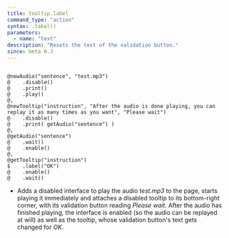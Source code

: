```yaml
---
title: tooltip.label
command_type: "action"
syntax: .label()
parameters:
  - name: "text"
description: "Resets the text of the validation button."
since: beta 0.3
---
```


<!--more-->

<pre><code class="language-diff-javascript diff-highlight try-true">
@newAudio("sentence", "test.mp3")
@    .disable()
@    .print()
@    .play()
@,
@newTooltip("instruction", "After the audio is done playing, you can replay it as many times as you want", "Please wait")
@    .disable()
@    .print( getAudio("sentence") )
@,
@getAudio("sentence")
@    .wait()
@    .enable()
@,
@getTooltip("instruction")
$    .label("OK")
@    .enable()
@    .wait()
</code></pre>

+ Adds a disabled interface to play the audio *test.mp3* to the page, starts playing it immediately and attaches a disabled tooltip to its bottom-right corner, with its validation button reading *Please wait*. After the audio has finished playing, the interface is enabled (so the audio can be replayed at will) as well as the tooltip, whose validation button's text gets changed for *OK*.		
